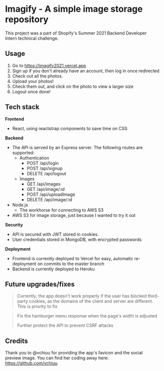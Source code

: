 # Imagify - A simple image storage repository

This project was a part of Shopify's Summer 2021 Backend Developer Intern technical challenge.

## Usage

1. Go to https://imagify2021.vercel.app
2. Sign up if you don't already have an account, then log in once redirected
3. Check out all the photos.
4. Upload your photos!
5. Check them out, and click on the photo to view a larger size
6. Logout once done!

## Tech stack

**Frontend**

- React, using reactstrap components to save time on CSS

**Backend**

- The API is served by an Express server. The following routes are supported:
  - Authentication
    - POST /api/login
    - POST /api/signup
    - DELETE /api/logout
  - Images
    - GET /api/images
    - GET /api/image/:id
    - POST /api/uploadImage
    - DELETE /api/image/:id
- Node.js
  - The workhorse for connecting to AWS S3
- AWS S3 for image storage, just because I wanted to try it out

**Security**

- API is secured with JWT stored in cookies.
- User credentials stored in MongoDB, with encrypted passwords

**Deployment**

- Frontend is currently deployed to Vercel for easy, automatic re-deployment on commits to the master branch
- Backend is currently deployed to Heroku

## Future upgrades/fixes

> Currently, the app doesn't work properly if the user has blocked third-party cookies, as the domains of the client and server are different. This is priority to fix

> Fix the hamburger menu response when the page's width is adjusted
>
> Further protect the API to prevent CSRF attacks

## Credits

Thank you to @vchiuu for providing the app's favicon and the social preview image. You can find her coding away here: https://github.com/vchiuu
